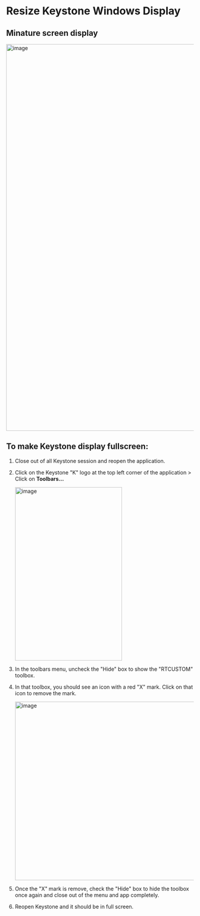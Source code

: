 # Resize Keystone Windows Display 

## Minature screen display
<img width="1906" height="1037" alt="image" src="https://github.com/user-attachments/assets/93df7734-0f42-4e2f-93a3-f97eb5985c4e" />

## To make Keystone display fullscreen: 
1. Close out of all Keystone session and reopen the application.
2. Click on the Keystone "K" logo at the top left corner of the application > Click on **Toolbars...**
   
   <img width="287" height="465" alt="image" src="https://github.com/user-attachments/assets/7f70997c-a311-45a7-b23e-e5ade3b3bb86" />

4. In the toolbars menu, uncheck the "Hide" box to show the "RTCUSTOM" toolbox.
5. In that toolbox, you should see an icon with a red "X" mark. Click on that icon to remove the mark.
   
   <img width="970" height="479" alt="image" src="https://github.com/user-attachments/assets/eaf7b8d0-50b4-4272-b5de-8205ed7e657c" />

7. Once the "X" mark is remove, check the "Hide" box to hide the toolbox once again and close out of the menu and app completely.  
8. Reopen Keystone and it should be in full screen. 
